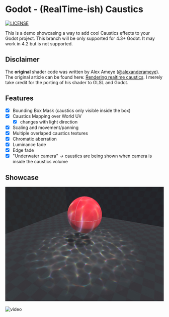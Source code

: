 # Godot - (RealTime-ish) Caustics
[![LICENSE](https://img.shields.io/badge/LICENSE-MIT-blue?style=for-the-badge&logo=godotengine)](https://github.com/paddy-exe/Godot-RealTimeCaustics/blob/4.3+/LICENSE.md)

This is a demo showcasing a way to add cool Caustics effects to your Godot project. This branch will be only supported for 4.3+ Godot.
It may work in 4.2 but is not supported.

## Disclaimer
The **original** shader code was written by Alex Ameye ([@alexanderameye](https://twitter.com/alexanderameye)). The original article can be found here:  [Rendering realtime caustics](https://alexanderameye.github.io/notes/realtime-caustics/). I merely take credit for the porting of his shader to GLSL and Godot.

## Features
* [X] Bounding Box Mask (caustics only visible inside the box)
* [X] Caustics Mapping over World UV
    * [X] changes with light direction
* [X] Scaling and movement/panning
* [X] Multiple overlaped caustics textures
* [X] Chromatic aberration
* [X] Luminance fade
* [X] Edge fade
* [X] "Underwater camera" -> caustics are being shown when camera is inside the caustics volume

## Showcase
![image](Assets/Showcase/Showcase-Picture.jpeg)

![video](Assets/Showcase/Showcase-GIF.gif)


